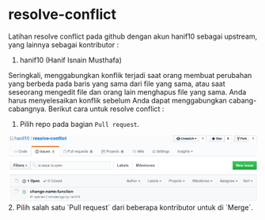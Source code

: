 # resolve-conflict
Latihan resolve conflict pada github dengan akun hanif10 sebagai upstream, yang lainnya sebagai kontributor :
1. hanif10 (Hanif Isnain Musthafa)

Seringkali, menggabungkan konflik terjadi saat orang membuat perubahan yang berbeda pada baris yang sama dari file yang sama, atau saat seseorang mengedit file dan orang lain menghapus file yang sama. Anda harus menyelesaikan konflik sebelum Anda dapat menggabungkan cabang-cabangnya.
Berikut cara untuk resolve conflict :
1. Pilih repo pada bagian `Pull request`.
<img src=img/1.png>
2. Pilih salah satu `Pull request` dari beberapa kontributor untuk di `Merge`.

